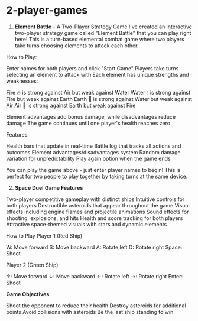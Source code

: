 # 2-player-games
1) **Element Battle** - A Two-Player Strategy Game I've created an interactive two-player strategy game called "Element Battle" that you can play right here! This is a turn-based elemental combat game where two players take turns choosing elements to attack each other.

How to Play:

Enter names for both players and click "Start Game"
Players take turns selecting an element to attack with
Each element has unique strengths and weaknesses:

Fire 🔥 is strong against Air but weak against Water
Water 💧 is strong against Fire but weak against Earth
Earth 🌱 is strong against Water but weak against Air
Air 💨 is strong against Earth but weak against Fire


Element advantages add bonus damage, while disadvantages reduce damage
The game continues until one player's health reaches zero

Features:

Health bars that update in real-time
Battle log that tracks all actions and outcomes
Element advantages/disadvantages system
Random damage variation for unpredictability
Play again option when the game ends

You can play the game above - just enter player names to begin! This is perfect for two people to play together by taking turns at the same device.

2) **Space Duel**
 **Game Features**

Two-player competitive gameplay with distinct ships
Intuitive controls for both players
Destructible asteroids that appear throughout the game
Visual effects including engine flames and projectile animations
Sound effects for shooting, explosions, and hits
Health and score tracking for both players
Attractive space-themed visuals with stars and dynamic elements

 How to Play
Player 1 (Red Ship)

W: Move forward
S: Move backward
A: Rotate left
D: Rotate right
Space: Shoot

Player 2 (Green Ship)

↑: Move forward
↓: Move backward
←: Rotate left
→: Rotate right
Enter: Shoot

**Game Objectives**

Shoot the opponent to reduce their health
Destroy asteroids for additional points
Avoid collisions with asteroids
Be the last ship standing to win

